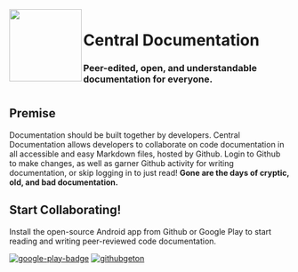 <img align="left" src="https://user-images.githubusercontent.com/76540311/164878006-39f2a6bb-0b7e-47f3-8202-3efa602bf9bb.png" width=130 height=130>

# Central Documentation

### Peer-edited, open, and understandable documentation for everyone.


#

## Premise

Documentation should be built together by developers. 
Central Documentation allows developers to collaborate on code documentation in all accessible and easy Markdown files, hosted by Github. 
Login to Github to make changes, as well as garner Github activity for writing documentation, or skip logging in to just read!
**Gone are the days of cryptic, old, and bad documentation.**

## Start Collaborating!

Install the open-source Android app from Github or Google Play to start reading and writing peer-reviewed code documentation.

[![google-play-badge](https://user-images.githubusercontent.com/76540311/164878608-958bb26b-74f1-44a5-a4e1-aa7d26e5cb1d.png)](https://google.com)
[![githubgeton](https://user-images.githubusercontent.com/76540311/164878623-35ab5d87-9641-4971-9607-fe523c0a8b2b.png)](https://github.com/ryanhlewis/Central-Documentation-App)
